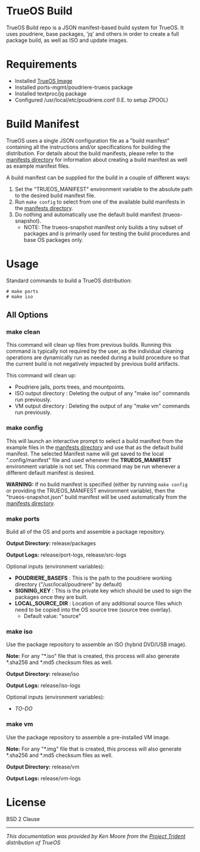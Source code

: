 # TrueOS Build

TrueOS Build repo is a JSON manifest-based build system for TrueOS. It uses poudriere, base packages, 'jq' and others in order to create a full package build, as well as ISO and update images.

# Requirements
 - Installed [TrueOS Image](https://pkg.trueos.org/iso/)
 - Installed ports-mgmt/poudriere-trueos package
 - Installed textproc/jq package
 - Configured /usr/local/etc/poudriere.conf (I.E. to setup ZPOOL)

# Build Manifest
TrueOS uses a single JSON configuration file as a "build manifest" containing all the instructions and/or specifications for building the distribution. For details about the build manifests, please refer to the [manifests directory](https://github.com/trueos/build/tree/master/manifests) for information about creating a build manifest as well as example manifest files.

A build manifest can be supplied for the build in a couple of different ways:
1. Set the "TRUEOS_MANIFEST" environment variable to the absolute path to the desired build manifest file.
2. Run `make config` to select from one of the available build manifests in the [manifests directory](https://github.com/trueos/build/tree/master/manifests).
3. Do nothing and automatically use the default build manifest (trueos-snapshot). 
   * NOTE: The trueos-snapshot manifest only builds a tiny subset of packages and is primarily used for testing the build procedures and base OS packages only.

# Usage
Standard commands to build a TrueOS distribution:
```
# make ports
# make iso
```

## All Options

### make clean
This command will clean up files from previous builds. Running this command is typically not required by the user, as the individual cleaning operations are dynamically run as needed during a build procedure so that the current build is not negatively impacted by previous build artifacts.

This command will clean up:

* Poudriere jails, ports trees, and mountpoints.
* ISO output directory : Deleting the output of any "make iso" commands run previously.
* VM output directory : Deleting the output of any "make vm" commands run previously.

### make config
This will launch an interactive prompt to select a build manifest from the example files in the [manifests directory](https://github.com/trueos/build/tree/master/manifests) and use that as the default build manifest.
The selected Manifest name will get saved to the local ".config/manifest" file and used whenever the **TRUEOS_MANIFEST** environment variable is not set. This command may be run whenever a different default manifest is desired.

**WARNING:** If no build manifest is specified (either by running `make config` or providing the TRUEOS_MANIFEST environment variable), then the "trueos-snapshot.json" build manifest will be used automatically from the [manifests directory](https://github.com/trueos/build/tree/master/manifests).

### make ports
Build all of the OS and ports and assemble a package repository.

**Output Directory:** release/packages

**Output Logs:** release/port-logs, release/src-logs

Optional inputs (environment variables):
* **POUDRIERE_BASEFS** : This is the path to the poudriere working directory ("/usr/local/poudriere" by default)
* **SIGNING_KEY** : This is the private key which should be used to sign the packages once they are built.
* **LOCAL_SOURCE_DIR** : Location of any additional source files which need to be copied into the OS source tree (source tree overlay).
   * Default value: "source"

### make iso
Use the package repository to assemble an ISO (hybrid DVD/USB image).

**Note:** For any "*.iso" file that is created, this process will also generate *.sha256 and *.md5 checksum files as well.

**Output Directory:** release/iso

**Output Logs:** release/iso-logs

Optional inputs (environment variables):
* *TO-DO*

### make vm
Use the package repository to assemble a pre-installed VM image.

**Note:** For any "*.img" file that is created, this process will also generate *.sha256 and *.md5 checksum files as well.

**Output Directory:** release/vm

**Output Logs:** release/vm-logs

# License
BSD 2 Clause

----
*This documentation was provided by Ken Moore from the [Project Trident](https://project-trident.org) distribution of TrueOS*

